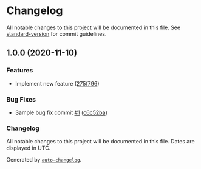 # Changelog

All notable changes to this project will be documented in this file. See [standard-version](https://github.com/conventional-changelog/standard-version) for commit guidelines.

## 1.0.0 (2020-11-10)


### Features

* Implement new feature ([275f796](https://github.com/knightdna/semver-demo/commit/275f796f2e33748580125a6111abc4a9d559406a))


### Bug Fixes

* Sample bug fix commit [#1](https://github.com/knightdna/semver-demo/issues/1) ([c6c52ba](https://github.com/knightdna/semver-demo/commit/c6c52ba372bce8ce253ee6b3b260c122062f9816))

### Changelog

All notable changes to this project will be documented in this file. Dates are displayed in UTC.

Generated by [`auto-changelog`](https://github.com/CookPete/auto-changelog).

